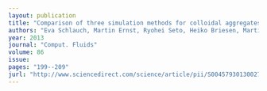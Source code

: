 ```yaml
---
layout: publication
title: "Comparison of three simulation methods for colloidal aggregates in Stokes flow: Finite elements, lattice Boltzmann and Stokesian dynamics"
authors: "Eva Schlauch, Martin Ernst, Ryohei Seto, Heiko Briesen, Martin Sommerfeld, Marek Behr"
year: 2013
journal: "Comput. Fluids"
volume: 86
issue: 
pages: "199--209"
jurl: "http://www.sciencedirect.com/science/article/pii/S0045793013002764"
---
```

